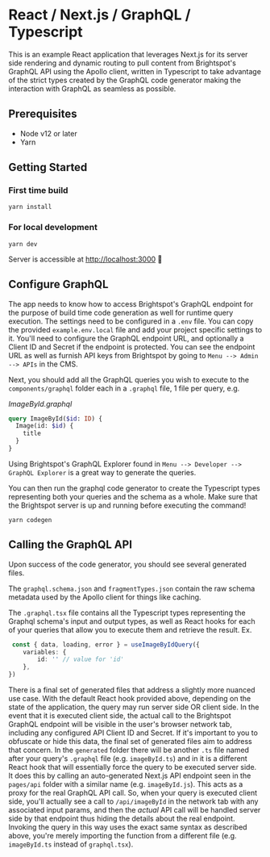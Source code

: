 # React / Next.js / GraphQL / Typescript

This is an example React application that leverages Next.js for its server side rendering and dynamic routing to pull content from Brightspot's GraphQL API using the Apollo client, written in Typescript to take advantage of the strict types created by the GraphQL code generator making the interaction with GraphQL as seamless as possible.

## Prerequisites

- Node v12 or later
- Yarn

## Getting Started

### First time build

```yarn install```

### For local development

```yarn dev```

Server is accessible at [http://localhost:3000](http://localhost:3000)  🎉

## Configure GraphQL

The app needs to know how to access Brightspot's GraphQL endpoint for the purpose of build time code generation as well for runtime query execution. The settings need to be configured in a `.env` file. You can copy the provided `example.env.local` file and add your project specific settings to it. You'll need to configure the GraphQL endpoint URL, and optionally a Client ID and Secret if the endpoint is protected. You can see the endpoint URL as well as furnish API keys from Brightspot by going to `Menu --> Admin --> APIs` in the CMS.

Next, you should add all the GraphQL queries you wish to execute to the `components/graphql` folder each in a `.graphql` file, 1 file per query, e.g.

_ImageById.graphql_

```graphql
query ImageById($id: ID) {
  Image(id: $id) {
    title
  }
}
```

Using Brightspot's GraphQL Explorer found in `Menu --> Developer --> GraphQL Explorer` is a great way to generate the queries.

You can then run the graphql code generator to create the Typescript types representing both your queries and the schema as a whole. Make sure that the Brightspot server is up and running before executing the command!

```yarn codegen```

## Calling the GraphQL API

Upon success of the code generator, you should see several generated files.

The `graphql.schema.json` and `fragmentTypes.json` contain the raw schema metadata used by the Apollo client for things like caching.

The `.graphql.tsx` file contains all the Typescript types representing the Graphql schema's input and output types, as well as React hooks for each of your queries that allow you to execute them and retrieve the result. Ex.

```typescript
 const { data, loading, error } = useImageByIdQuery({
    variables: {
        id: '' // value for 'id'
    },
})
```

There is a final set of generated files that address a slightly more nuanced use case. With the default React hook provided above, depending on the state of the application, the query may run server side OR client side. In the event that it is executed client side, the actual call to the Brightspot GraphQL endpoint will be visible in the user's browser network tab, including any configured API Client ID and Secret. If it's important to you to obfuscate or hide this data, the final set of generated files aim to address that concern. In the `generated` folder there will be another `.ts` file named after your query's `.graphql` file (e.g. `imageById.ts`) and in it is a different React hook that will essentially force the query to be executed server side. It does this by calling an auto-generated Next.js API endpoint seen in the `pages/api` folder with a similar name (e.g. `imageById.js`). This acts as a proxy for the real GraphQL API call. So, when your query is executed client side, you'll actually see a call to `/api/imageById` in the network tab with any associated input params, and then the _actual_ API call will be handled server side by that endpoint thus hiding the details about the real endpoint. Invoking the query in this way uses the exact same syntax as described above, you're merely importing the function from a different file (e.g. `imageById.ts` instead of `graphql.tsx`).
